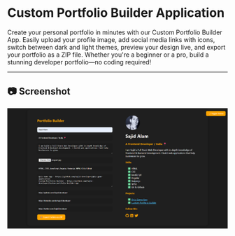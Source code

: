 # Custom Portfolio Builder Application
Create your personal portfolio in minutes with our Custom Portfolio Builder App. Easily upload your profile image, add social media links with icons, switch between dark and light themes, preview your design live, and export your portfolio as a ZIP file. Whether you're a beginner or a pro, build a stunning developer portfolio—no coding required!

---

## 📷 Screenshot

![Portfolio](images/screenshot.png)
